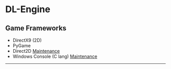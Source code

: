 # DL-Engine
Game Frameworks
-------------------------------------
* DirectX9 (2D)
* PyGame
* Direct2D [Maintenance](https://github.com/DaLae37/DL-Engine-Direct2D)
* Windows Console (C lang) [Maintenance](https://github.com/DaLae37/DL-Engine-Console)
-------------------------------------

